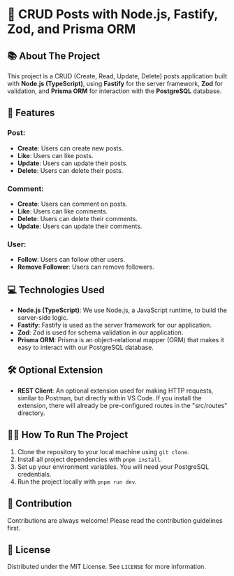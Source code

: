 # 📝 CRUD Posts with Node.js, Fastify, Zod, and Prisma ORM

## 📚 About The Project

This project is a CRUD (Create, Read, Update, Delete) posts application built with **Node.js (TypeScript)**, using **Fastify** for the server framework, **Zod** for validation, and **Prisma ORM** for interaction with the **PostgreSQL** database.

## 🚀 Features

### Post:
- **Create**: Users can create new posts.
- **Like**: Users can like posts.
- **Update**: Users can update their posts.
- **Delete**: Users can delete their posts.

### Comment:
- **Create**: Users can comment on posts.
- **Like**: Users can like comments.
- **Delete**: Users can delete their comments.
- **Update**: Users can update their comments.

### User:
- **Follow**: Users can follow other users.
- **Remove Follower**: Users can remove followers.

## 💻 Technologies Used

- **Node.js (TypeScript)**: We use Node.js, a JavaScript runtime, to build the server-side logic.
- **Fastify**: Fastify is used as the server framework for our application.
- **Zod**: Zod is used for schema validation in our application.
- **Prisma ORM**: Prisma is an object-relational mapper (ORM) that makes it easy to interact with our PostgreSQL database.

## 🛠️ Optional Extension

- **REST Client**: An optional extension used for making HTTP requests, similar to Postman, but directly within VS Code. If you install the extension, there will already be pre-configured routes in the "src/routes" directory.

## 🏃‍♂️ How To Run The Project

1. Clone the repository to your local machine using `git clone`.
2. Install all project dependencies with `pnpm install`.
3. Set up your environment variables. You will need your PostgreSQL credentials.
4. Run the project locally with `pnpm run dev`.

## 🤝 Contribution

Contributions are always welcome! Please read the contribution guidelines first.

## 📜 License

Distributed under the MIT License. See `LICENSE` for more information.
